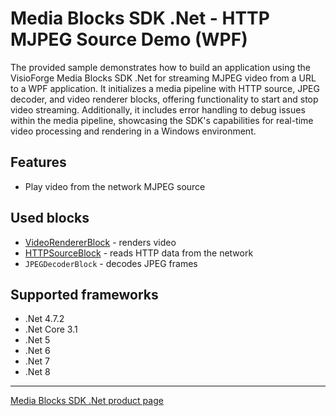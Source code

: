 # Media Blocks SDK .Net - HTTP MJPEG Source Demo (WPF)

The provided sample demonstrates how to build an application using the VisioForge Media Blocks SDK .Net for streaming MJPEG video from a URL to a WPF application. It initializes a media pipeline with HTTP source, JPEG decoder, and video renderer blocks, offering functionality to start and stop video streaming. Additionally, it includes error handling to debug issues within the media pipeline, showcasing the SDK's capabilities for real-time video processing and rendering in a Windows environment.

## Features

- Play video from the network MJPEG source

## Used blocks

- [VideoRendererBlock](https://www.visioforge.com/help/docs/dotnet/mediablocks/VideoRendering/) - renders video
- [HTTPSourceBlock](https://www.visioforge.com/help/docs/dotnet/mediablocks/Sources/HTTPSourceBlock/) - reads HTTP data from the network
- `JPEGDecoderBlock` - decodes JPEG frames

## Supported frameworks

- .Net 4.7.2
- .Net Core 3.1
- .Net 5
- .Net 6
- .Net 7
- .Net 8

---

[Media Blocks SDK .Net product page](https://www.visioforge.com/media-blocks-sdk)
